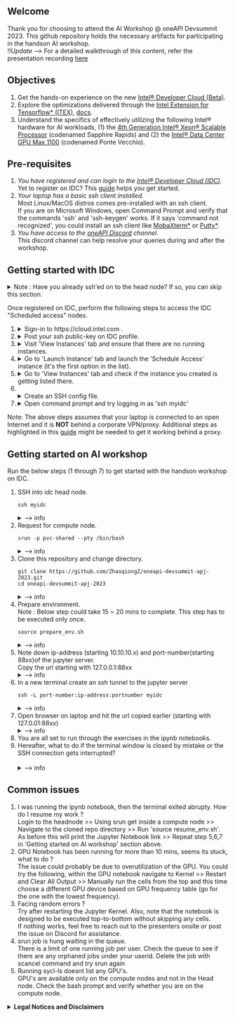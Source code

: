 
## Welcome
Thank you for choosing to attend the AI Workshop @ oneAPI Devsummit 2023. This github repository holds the necessary artifacts for participating in the handson AI workshop. <br>!!*Update* --> For a detailed walkthrough of this content, refer the presentation recording [here](https://youtu.be/mN_49JgjY-I)

## Objectives
1. Get the hands-on experience on the new [Intel® Developer Cloud (Beta)](https://www.intel.com/content/www/us/en/developer/tools/devcloud/services.html).
2. Explore the optimizations delivered through the [Intel Extension for Tensorflow* (ITEX)](https://github.com/intel/intel-extension-for-tensorflow), [docs](https://intel.github.io/intel-extension-for-tensorflow/latest/get_started.html).
3. Understand the specifics of effectively utilizing the following Intel® hardware for AI workloads, (1) the [4th Generation Intel® Xeon® Scalable Processor](https://ark.intel.com/content/www/us/en/ark/products/231746/intel-xeon-platinum-8480-processor-105m-cache-2-00-ghz.html) (codenamed Sapphire Rapids) and (2) the [Intel® Data Center GPU Max 1100](https://www.intel.com/content/www/us/en/products/sku/232876/intel-data-center-gpu-max-1100/specifications.html) (codenamed Ponte Vecchio).

## Pre-requisites
1. *You have registered and can login to the [Intel® Developer Cloud (IDC)](https://www.intel.com/content/www/us/en/developer/tools/devcloud/services.html).* <br>
Yet to register on IDC? This [guide](https://github.com/bjodom/idc#account-registration) helps you get started.
2. *Your laptop has a basic ssh client installed.*<br>
Most Linux/MacOS distros comes pre-installed with an ssh client.<br> If you are on Microsoft Windows, open Command Prompt and verify that the commands 'ssh' and 'ssh-keygen' works. If it says 'command not recognized', you could install an ssh client like [MobaXterm*](https://mobaxterm.mobatek.net/download.html) or [Putty*](https://www.putty.org/).
3.  *You have access to the [oneAPI Discord](https://discord.gg/ycwqTP6) channel.*<br> This discord channel can help resolve your queries during and after the workshop.

## Getting started with IDC 
<details><summary>Note : Have you already ssh'ed on to the head node? If so, you can skip this section.</summary> <img width="578" alt="image" src="https://github.com/vishnumadhu365/oneapi-devsummit-sea-2023/assets/33803027/2af832b8-f7c8-4883-8333-f0b401258e8f"></details>

Once registered on IDC, perform the following steps to access the IDC "Scheduled access" nodes. <br>
1. <details><summary>Sign-in to https://cloud.intel.com .</summary> <img width="847" alt="image" src="https://github.com/vishnumadhu365/oneapi-devsummit-sea-2023/assets/33803027/1b85cbdb-1e0e-4d7e-b087-ab2713469603"></details>
2. <details><summary>Post your ssh public-key on IDC profile.</summary> If you already have a key under $HOME/.ssh/id_rsa.pub, You could use that key itself. <br>If not, generate a key-pair using the ssh-keygen command (press Enter to accept blank defaults).<br> <img width="738" alt="image" src="https://github.com/vishnumadhu365/oneapi-devsummit-sea-2023/assets/33803027/ea42e395-27cd-42dc-8aaf-7394b8b9daaa"></details>
3. <details><summary>Visit 'View Instances' tab and ensure that there are no running instances.</summary> <img width="484" alt="image" src="https://github.com/vishnumadhu365/oneapi-devsummit-sea-2023/assets/33803027/0567522e-75bc-41a0-ac2d-4bfe0a5fd490"></details>
4. <details><summary>Go to 'Launch Instance' tab and launch the 'Schedule Access' instance (it's the first option in the list).</summary><img width="848" alt="image" src="https://github.com/vishnumadhu365/oneapi-devsummit-sea-2023/assets/33803027/1b7705ef-96b2-49fe-9c40-12f87df160a3"></details>
5. <details><summary>Go to 'View Instances' tab and check if the instance you created is getting listed there.</summary><img width="836" alt="image" src="https://github.com/vishnumadhu365/oneapi-devsummit-sea-2023/assets/33803027/fbfdd35b-dd8e-4ded-96b2-b2bd3334eb58"></details>
6. &nbsp;<details><summary>Create an SSH config file.</summary>
   Create a file named 'config' at the path $HOME/.ssh/config. Copy the below contents and change username.
   ```
   Host myidc
   Hostname idcbetabatch.eglb.intel.com
   User uXXXXXX ## Change this to reflect your username obtained in step 4
   ServerAliveInterval 60
   ServerAliveCountMax 10
   StrictHostKeyChecking no
   UserKnownHostsFile=/dev/null
   ```
   <img width="596" alt="image" src="https://github.com/vishnumadhu365/oneapi-devsummit-sea-2023/assets/33803027/41ea8530-8df9-4427-8499-d796b67c4e2d"></details>
7. <details><summary>Open command prompt and try logging in as 'ssh myidc'</summary><img width="401" alt="image" src="https://github.com/vishnumadhu365/oneapi-devsummit-sea-2023/assets/33803027/8cc7026e-bc83-4a3e-8c1e-32bd0939f24c"></details>
Note: The above steps assumes that your laptop is connected to an open Internet and it is **NOT** behind a corporate VPN/proxy. Additional steps as highlighted in this [guide](https://github.com/bjodom/idc#ssh-config-client-setup-assumes-no-proxy-needed) might be needed to get it working behind a proxy.

## Getting started on AI workshop 
Run the below steps (1 through 7) to get started with the handson workshop on IDC. <br>
1. SSH into idc head node. <br>
   ```
   ssh myidc
   ```
   <details><summary>--> info</summary><img width="696" alt="image" src="https://github.com/vishnumadhu365/oneapi-devsummit-sea-2023/assets/33803027/d8c5022f-b738-44e1-b3f9-8f1fcfc6bcdc"></details>
2. Request for compute node. <br>
   ```
   srun -p pvc-shared --pty /bin/bash
   ```
   <details><summary>--> info</summary><img width="440" alt="image" src="https://github.com/vishnumadhu365/oneapi-devsummit-sea-2023/assets/33803027/6b5bccad-b86e-4177-93f3-dabba7cdf0f9"></details>
3. Clone this repository and change directory. <br>
   ```
   git clone https://github.com/ZhaoqiongZ/oneapi-devsummit-apj-2023.git
   cd oneapi-devsummit-apj-2023
   ```
   <details><summary>--> info</summary><img width="644" alt="image" src="https://github.com/vishnumadhu365/oneapi-devsummit-sea-2023/assets/33803027/509eef84-3e7e-4902-93eb-f5ce946279db"></details>
4. Prepare environment.<br>
Note : Below step could take 15 ~ 20 mins to complete. This step has to be executed only once.
   ```
   source prepare_env.sh
   ```
   <details><summary>--> info</summary>If everything goes well, you should see the jupyter logs as in below image. You should see 2 links as marked in the red box<img width="689" alt="image" src="https://github.com/vishnumadhu365/oneapi-devsummit-sea-2023/assets/33803027/f90db395-9bd9-43e6-9535-19519421efc0"></details>
5. Note down ip-address (starting 10.10.10.x) and port-number(starting 88xx)of the jupyter server.<br> Copy the url starting with 127.0.0.1:88xx <br>
   <details><summary>--> info</summary>Note down the following (1) ipaddress starting 10.10.10.x (2) port number starting 88xx (3) copy to a notepad the link starting 127.0.0.1:88xx/tree?token=........<img width="740" alt="image" src="https://github.com/vishnumadhu365/oneapi-devsummit-sea-2023/assets/33803027/cdf5994a-18ee-47d9-9a54-dbb0c7851840"></details>
6. In a new terminal create an ssh tunnel to the jupyter server<br>
    ```
   ssh -L port-number:ip-address:portnumber myidc
   ```
    <details><summary>--> info</summary>sample ssh command --> ssh -L 88xx:10.0.0.x:88xx myidc <br> include the ip-address and port number from step:5<br><img width="500" alt="image" src="https://github.com/vishnumadhu365/oneapi-devsummit-sea-2023/assets/33803027/23a39c65-353b-4061-b42d-6fdf45bf9eb2"></details>
7. Open browser on laptop and hit the url copied earlier (starting with 127.0.01:88xx)
&nbsp;<details><summary>--> info</summary>The browser would open a Jupyter workspace with the ipynb notebook files<br><img width="639" alt="image" src="https://github.com/vishnumadhu365/oneapi-devsummit-sea-2023/assets/33803027/6a4ea3b1-4ba1-45b1-8afe-443a77c2257d"></details>
8. You are all set to run through the exercises in the ipynb notebooks.<br>
9. Hereafter, what to do if the terminal window is closed by mistake or the SSH connection gets interrupted? <br>
&nbsp;<details><summary>--> info</summary>You can resume your work by repeating the above 8 steps with the exception of step:4 where you have to instead run 
   ```
   source resume_env.sh
   ``` 
</details>


## Common issues 
1. I was running the ipynb notebook, then the terminal exited abrupty. How do I resume my work ?<br>
Login to the headnode >> Using srun get inside a compute node >> Navigate to the cloned repo directory >> Run 'source resume_env.sh'. As before this will print the Jupyter Notebook link >> Repeat step 5,6,7 in 'Getting started on AI workshop' section above.<br>
2. GPU Notebook has been running for more than 10 mins, seems its stuck, what to do ?<br>
The issue could probably be due to overutilization of the GPU. You could try the following, within the GPU notebook navigate to Kernel >> Restart and Clear All Output >> Manually run the cells from the top and this time choose a different GPU device based on GPU frequency table (go for the one with the lowest frequency).
3. Facing random errors ?<br>
Try after restarting the Jupyter Kernel. Also, note that the notebook is designed to be executed top-to-bottom without skipping any cells. <br>If nothing works, feel free to reach out to the presenters onsite or post the issue on Discord for assistance.
4. srun job is hung waiting in the queue.<br>
There is a limit of one running job per user. Check the queue to see if there are any orphaned jobs under your userid. Delete the job with scancel command and try srun again
5. Running sycl-ls doesnt list any GPU's. <br>
GPU's are available only on the compute nodes and not in the Head node. Check the bash prompt and verify whether you are on the compute node.



<details>
<summary><b> Legal Notices and Disclaimers</b></summary>
Intel technologies’ features and benefits depend on system configuration and may require enabled hardware, software or service activation. Performance varies depending on system configuration. No computer system can be absolutely secure. Check with your system manufacturer or retailer or learn more at www.intel.com.<br>
Cost reduction scenarios described including recommendations are intended as examples of how a given Intel-based product, in the specified circumstances and configurations, may affect future costs and provide cost savings. Circumstances will vary. Intel does not guarantee any costs or cost reduction.<br>
This document contains information on products, services and/or processes in development. All information provided here is subject to change without notice. Contact your Intel representative to obtain the latest forecast, schedule, specifications and roadmaps. <br>
Any forecasts of goods and services needed for Intel’s operations are provided for discussion purposes only. Intel will have no liability to make any purchase in connection with forecasts published in this document.<br>
Intel technologies may require enabled hardware, software or service activation.<br>
Software and workloads used in performance tests may have been optimized for performance only on Intel microprocessors.  <br>
Performance tests, are measured using specific computer systems, components, software, operations and functions.  Any change to any of those factors may cause the results to vary.  You should consult other information and performance tests to assist you in fully evaluating your contemplated purchases, including the performance of that product when combined with other products.   For more complete information visit www.intel.com/benchmarks.<br>

|* Other names and brands may be claimed as the property of others. <br>

Your costs and results may vary. <br>
© Intel Corporation.  Intel, the Intel logo, and other Intel marks are trademarks of Intel Corporation or its subsidiaries.  Other names and brands may be claimed as the property of others.<br>
Copyright 2023 Intel Corporation.rademarks of Intel Corporation or its subsidiaries.  Other names and brands may be claimed as the property of others.<br>
Copyright 2023 Intel Corporation.
